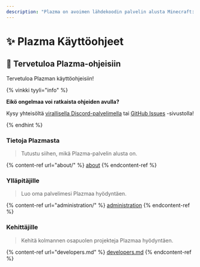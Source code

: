 ```yaml
---
description: "Plazma on avoimen lähdekoodin palvelin alusta Minecraft: Java Editionille, joka sisältää kokeellisen optimoinnin paperipohjaisen ja monien pelimekaniikkojen käyttäjämuokkauksen lisäyksiä."
---
```


# ✨ Plazma Käyttöohjeet

## 👋 Tervetuloa Plazma-ohjeisiin

Tervetuloa Plazman käyttöohjeisiin!

{% vinkki tyyli="info" %}

**Eikö ongelmaa voi ratkaista ohjeiden avulla?**

Kysy yhteisöltä [virallisella Discord-palvelimella](https://discord.gg/MmfC52K8A8) tai [GitHub Issues](https://github.com/PlazmaMC/PlazmaBukkit/issues) -sivustolla!

{% endhint %}

### Tietoja Plazmasta

> Tutustu siihen, mikä Plazma-palvelin alusta on.

{% content-ref url="about/" %}
[about](about/)
{% endcontent-ref %}

### Ylläpitäjille

> Luo oma palvelimesi Plazmaa hyödyntäen.

{% content-ref url="administration/" %}
[administration](administration/)
{% endcontent-ref %}

### Kehittäjille

> Kehitä kolmannen osapuolen projekteja Plazmaa hyödyntäen.

{% content-ref url="developers.md" %}
[developers.md](developers.md)
{% endcontent-ref %}
